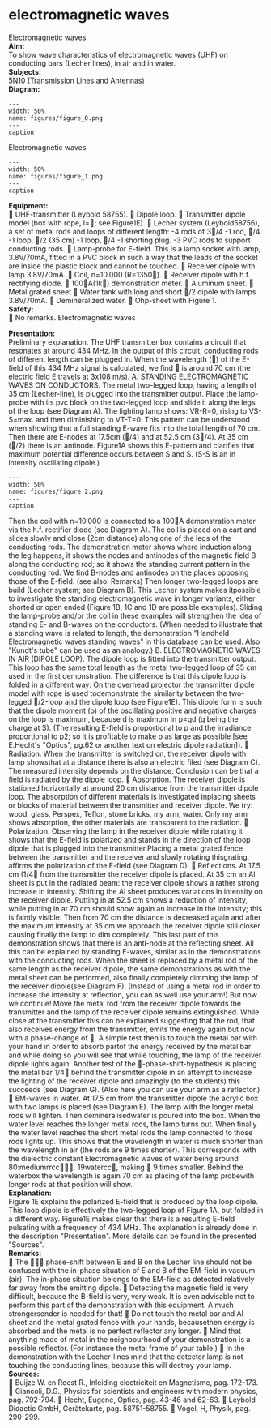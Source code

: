 # electromagnetic waves 
 Electromagnetic waves   
<b> Aim: </b>  
 To show wave characteristics of electromagnetic waves (UHF) on conducting bars (Lecher lines), in air and in water.    
<b> Subjects: </b>  
 5N10 (Transmission Lines and Antennas)   
<b> Diagram: </b>  
    
```{figure} figures/figure_0.png  
---  
width: 50%  
name: figures/figure_0.png  
---  
caption  
``` 
  Electromagnetic waves   
```{figure} figures/figure_1.png  
---  
width: 50%  
name: figures/figure_1.png  
---  
caption  
``` 
    
<b> Equipment: </b>  
  UHF-transmitter (Leybold 58755).  Dipole loop.  Transmitter dipole model (box with rope, l=; see Figure1E).  Lecher system (Leybold58756), a set of metal rods and loops of different length: -4 rods of 3/4 -1 rod, /4 -1 loop, /2 (35 cm) -1 loop, /4 -1 shorting plug. -3 PVC rods to support conducting rods.  Lamp-probe for E-field. This is a lamp socket with lamp, 3.8V/70mA, fitted in a PVC block in such a way that the leads of the socket are inside the plastic block and cannot be touched.  Receiver dipole with lamp 3.8V/70mA.  Coil, n=10.000 (R=1350).  Receiver dipole with h.f. rectifying diode.  100A(1k) demonstration meter.  Aluminum sheet.  Metal grated sheet  Water tank with long and short /2 dipole with lamps 3.8V/70mA.  Demineralized water.  Ohp-sheet with Figure 1.   
<b> Safety: </b>  
  No remarks. Electromagnetic waves
    
<b> Presentation: </b>  
 Preliminary explanation. The UHF transmitter box contains a circuit that resonates at around 434 MHz. In the output of this circuit, conducting rods of different length can be plugged in. When the wavelength () of the E-field of this 434 MHz signal is calculated, we find  is around 70 cm (the electric field E travels at 3x108 m/s). A. STANDING ELECTROMAGNETIC WAVES ON CONDUCTORS. The metal two-legged loop, having a length of 35 cm (Lecher-line), is plugged into the transmitter output. Place the lamp-probe with its pvc block on the two-legged loop and slide it along the legs of the loop (see Diagram A). The lighting lamp shows: VR-R=0, rising to VS-S=max. and then diminishing to VT-T=0.  This pattern can be understood when showing that a full standing E-wave fits into the total length of 70 cm. Then there are E-nodes at 17.5cm (/4) and at 52.5 cm (3/4). At 35 cm (/2) there is an antinode. Figure1A shows this E-pattern and clarifies that maximum potential difference occurs between S and S. (S-S is an in intensity oscillating dipole.)     
```{figure} figures/figure_2.png  
---  
width: 50%  
name: figures/figure_2.png  
---  
caption  
``` 
 Then the coil with n=10.000 is connected to a 100A demonstration meter via the h.f. rectifier diode (see Diagram A). The coil is placed on a cart and slides slowly and close (2cm distance) along one of the legs of the conducting rods. The demonstration meter shows where induction along the leg happens, it shows the nodes and antinodes of the magnetic field B along the conducting rod; so it shows the standing current pattern in the conducting rod. We find B-nodes and antinodes on the places opposing those of the E-field. (see also: Remarks) Then longer two-legged loops are build (Lecher system; see Diagram B). This Lecher system makes itpossible to investigate the standing electromagnetic wave in longer variants, either shorted or open ended (Figure 1B, 1C and 1D are possible examples). Sliding the lamp-probe and/or the coil in these examples will strengthen the idea of standing E- and B-waves on the conductors.  (When needed to illustrate that a standing wave is related to length, the demonstration "Handheld Electromagnetic waves  standing waves" in this database can be used. Also "Kundt's tube" can be used as an analogy.) B. ELECTROMAGNETIC WAVES IN AIR (DIPOLE LOOP). The dipole loop is fitted into the transmitter output. This loop has the same total length as the metal two-legged loop of 35 cm used in the first demonstration. The difference is that this dipole loop is folded in a different way: On the overhead projector the transmitter dipole model with rope is used todemonstrate the similarity between the two-legged /2-loop and the dipole loop (see Figure1E). This dipole form is such that the dipole moment (p) of the oscillating positive and negative charges on the loop is maximum, because d is maximum in p=qd (q being the charge at S). (The resulting E-field is proportional to p and the irradiance proportional to p2; so it is profitable to make p as large as possible [see E.Hecht's "Optics", pg.62 or another text on electric dipole radiation]).  Radiation. When the transmitter is switched on, the receiver dipole with lamp showsthat at a distance there is also an electric filed (see Diagram C). The measured intensity depends on the distance. Conclusion can be that a field is radiated by the dipole loop.  Absorption. The receiver dipole is stationed horizontally at around 20 cm distance from the transmitter dipole loop. The absorption of different materials is investigated inplacing sheets or blocks of material between the transmitter and receiver dipole. We try: wood, glass, Perspex, Teflon, stone bricks, my arm, water. Only my arm shows absorption, the other materials are transparent to the radiation.  Polarization. Observing the lamp in the receiver dipole while rotating it shows that the E-field is polarized and stands in the direction of the loop dipole that is plugged into the transmitter.Placing a metal grated fence between the transmitter and the receiver and slowly rotating thisgrating, affirms the polarization of the E-field (see Diagram D).   Reflections. At 17.5 cm (1/4 from the transmitter the receiver dipole is placed. At 35 cm an Al sheet is put in the radiated beam: the receiver dipole shows a rather strong increase in intensity. Shifting the Al sheet produces variations in intensity on the receiver dipole. Putting in at 52.5 cm shows a reduction of intensity, while putting in at 70 cm should show again an increase in the intensity; this is faintly visible. Then from 70 cm the distance is decreased again and after the maximum intensity at 35 cm we approach the receiver dipole still closer causing finally the lamp to dim completely. This last part of this demonstration shows that there is an anti-node at the reflecting sheet. All this can be explained by standing E-waves, similar as in the demonstrations with the conducting rods. When the sheet is replaced by a metal rod of the same length as the receiver dipole, the same demonstrations as with the metal sheet can be performed, also finally completely dimming the lamp of the receiver dipole(see Diagram F). (Instead of using a metal rod in order to increase the intensity at reflection, you can as well use your arm!) But now we continue! Move the metal rod from the receiver dipole towards the transmitter and the lamp of the receiver dipole remains extinguished. While close at the transmitter this can be explained suggesting that the rod, that also receives energy from the transmitter, emits the energy again but now with a phase-change of . A simple test then is to touch the metal bar with your hand in order to absorb partof the energy received by the metal bar and while doing so you will see that while touching, the lamp of the receiver dipole lights again. Another test of the -phase-shift-hypothesis is placing the metal bar 1/4 behind the transmitter dipole in an attempt to increase the lighting of the receiver dipole and amazingly (to the students) this succeeds (see Diagram G). (Also here you can use your arm as a reflector.)  EM-waves in water. At 17.5 cm from the transmitter dipole the acrylic box with two lamps is placed (see Diagram E). The lamp with the longer metal rods will lighten. Then demineralisedwater is poured into the box. When the water level reaches the longer metal rods, the lamp turns out. When finally the water level reaches the short metal rods the lamp connected to those rods lights up. This shows that the wavelength in water is much shorter than the wavelength in air (the rods are 9 times shorter). This corresponds with the dielectric constant Electromagnetic waves  of water being around 80:mediumrrcc. 19watercc, making  9 times smaller. Behind the waterbox the wavelength is again 70 cm as placing of the lamp probewith longer rods at that position will show.    
<b> Explanation: </b>  
 Figure 1E explains the polarized E-field that is produced by the loop dipole. This loop dipole is effectively the two-legged loop of Figure 1A, but folded in a different way. Figure1E makes clear that there is a resulting E-field pulsating with a frequency of 434 MHz. The explanation is already done in the description "Presentation". More details can be found in the presented "Sources".    
<b> Remarks: </b>  
  The  phase-shift between E and B on the Lecher line should not be confused with the in-phase situation of E and B of the EM-field in vacuum (air). The in-phase situation belongs to the EM-field as detected relatively far away from the emitting dipole.   Detecting the magnetic field is very difficult, because the B-field is very, very weak. It is even advisable not to perform this part of the demonstration with this equipment. A much strongersender is needed for that!  Do not touch the metal bar and Al-sheet and the metal grated fence with your hands, becausethen energy is absorbed and the metal is no perfect reflector any longer.  Mind that anything made of metal in the neighbourhood of your demonstration is a possible reflector. (For instance the metal frame of your table.)  In the demonstration with the Lecher-lines mind that the detector lamp is not touching the conducting lines, because this will destroy your lamp.   
<b> Sources: </b>  
  Buijze W. en Roest R., Inleiding electriciteit en Magnetisme, pag. 172-173.  Giancoli, D.G., Physics for scientists and engineers with modern physics, pag. 792-794.  Hecht, Eugene, Optics, pag. 43-46 and 62-63.  Leybold Didactic GmbH, Gerätekarte, pag. 58751-58755.  Vogel, H, Physik, pag. 290-299.  